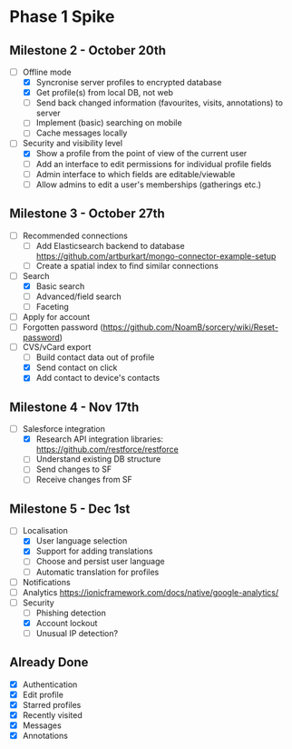 # Phase 1 Spike

## Milestone 2 - October 20th

- [ ] Offline mode
  - [x] Syncronise server profiles to encrypted database
  - [x] Get profile(s) from local DB, not web
  - [ ] Send back changed information (favourites, visits, annotations) to server
  - [ ] Implement (basic) searching on mobile
  - [ ] Cache messages locally
- [ ] Security and visibility level
  - [x] Show a profile from the point of view of the current user
  - [ ] Add an interface to edit permissions for individual profile fields
  - [ ] Admin interface to which fields are editable/viewable
  - [ ] Allow admins to edit a user's memberships (gatherings etc.)

## Milestone 3 - October 27th

- [ ] Recommended connections
  - [ ] Add Elasticsearch backend to database https://github.com/artburkart/mongo-connector-example-setup
  - [ ] Create a spatial index to find similar connections
- [ ] Search
  - [x] Basic search
  - [ ] Advanced/field search
  - [ ] Faceting
- [ ] Apply for account
- [ ] Forgotten password (https://github.com/NoamB/sorcery/wiki/Reset-password)
- [ ] CVS/vCard export
  - [ ] Build contact data out of profile
  - [x] Send contact on click
  - [x] Add contact to device's contacts

## Milestone 4 - Nov 17th

- [ ] Salesforce integration
  - [x] Research API integration libraries: https://github.com/restforce/restforce
  - [ ] Understand existing DB structure
  - [ ] Send changes to SF
  - [ ] Receive changes from SF

## Milestone 5 - Dec 1st

- [ ] Localisation
  - [x] User language selection
  - [x] Support for adding translations
  - [ ] Choose and persist user language
  - [ ] Automatic translation for profiles
- [ ] Notifications
- [ ] Analytics https://ionicframework.com/docs/native/google-analytics/
- [ ] Security
  - [ ] Phishing detection
  - [x] Account lockout
  - [ ] Unusual IP detection?

## Already Done

- [x] Authentication
- [x] Edit profile
- [x] Starred profiles
- [x] Recently visited
- [x] Messages
- [x] Annotations
